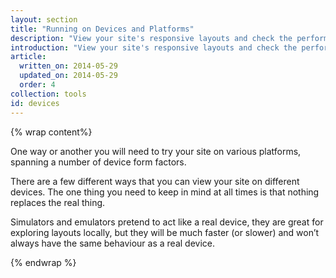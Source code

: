```yaml
---
layout: section
title: "Running on Devices and Platforms"
description: "View your site's responsive layouts and check the performance on real and virtual devices."
introduction: "View your site's responsive layouts and check the performance on real and virtual devices."
article:
  written_on: 2014-05-29
  updated_on: 2014-05-29
  order: 4
collection: tools
id: devices
---
```


{% wrap content%}

One way or another you will need to try your site on various platforms,
spanning a number of device form factors.

There are a few different ways that you can view your site on different devices.
The one thing you need to keep in mind at all times is that nothing replaces
the real thing.

Simulators and emulators pretend to act like a real device, they are great for
exploring layouts locally, but they will be much faster (or slower) and won’t
always have the same behaviour as a real device.

{% endwrap %}
